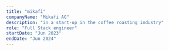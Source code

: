 ```yaml
---
title: "mikafi"
companyName: "Mikafi AG"
description: "in a start-up in the coffee roasting industry"
role: "Full Stack engineer"
startDate: "Jun 2023"
endDate: "Jun 2024"
---
```


